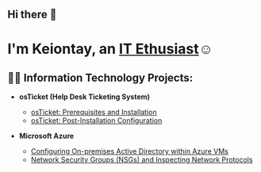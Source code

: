 ## Hi there 👋
<h1> I'm Keiontay, an <a href="https://www.linkedin.comf">IT Ethusiast</a>☺</h1>

<h2>👨‍💻 Information Technology Projects:</h2>

- <b>osTicket (Help Desk Ticketing System)</b>
  - [osTicket: Prerequisites and Installation](https://github.com/Keiontay/osTicket)
  - [osTicket: Post-Installation Configuration](https://github.com/Keiontay/osTicket-Post-installtion-configs/tree/main)
    
- <b>Microsoft Azure</b>
  - [Configuring On-premises Active Directory within Azure VMs](https://github.com/joshmadakorcc/configure-ad)
  - [Network Security Groups (NSGs) and Inspecting Network Protocols](https://github.com/joshmadakorcc/azure-network-protocols)



